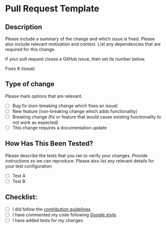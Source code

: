 # Pull Request Template

## Description

Please include a summary of the change and which issue is fixed. Please also include relevant motivation and context. List any dependencies that are required for this change.

If your pull request closes a GitHub issue, then set its number below.

Fixes # (issue)

## Type of change

Please mark options that are relevant.

- [ ] Bug fix (non-breaking change which fixes an issue)
- [ ] New feature (non-breaking change which adds functionality)
- [ ] Breaking change (fix or feature that would cause existing functionality to not work as expected)
- [ ] This change requires a documentation update

## How Has This Been Tested?

Please describe the tests that you ran to verify your changes. Provide instructions so we can reproduce. Please also list any relevant details for your test configuration

- [ ] Test A
- [ ] Test B

## Checklist:

* [ ] I did follow the [contribution guidelines](https://github.com/OpenMined/PySyft/blob/master/CONTRIBUTING.md)
* [ ] I have commented my code following [Google style](https://sphinxcontrib-napoleon.readthedocs.io/en/latest/example_google.html).
* [ ] I have added tests for my changes